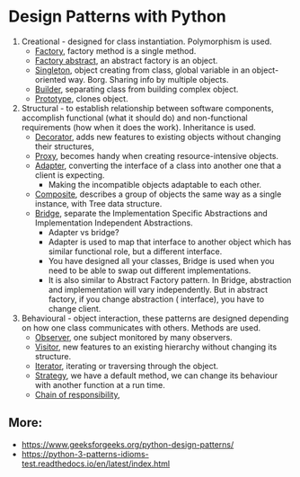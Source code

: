 # Design Patterns with Python

1. Creational - designed for class instantiation. Polymorphism is used.
    - [Factory](factory/factory.py), factory method is a single method.
    - [Factory abstract](factory/abstact_factory.py), an abstract factory is an object.
    - [Singleton](singleton/singleton.py), object creating from class, global variable in an object-oriented way. Borg. Sharing info by multiple objects.
    - [Builder](builder/builder.py), separating class from building complex object.
    - [Prototype](prototype/prototype.py), clones object.
2. Structural - to establish relationship between software components, accomplish functional (what it should do) and non-functional requirements (how when it does the work). Inheritance is used.
    - [Decorator](decorator/decorator.py), adds new features to existing objects without changing their structures,
    - [Proxy](proxy/proxy.py), becomes handy when creating resource-intensive objects.
    - [Adapter](adapter/adapter.py), converting the interface of a class into another one that a client is expecting.
      - Making the incompatible objects adaptable to each other.
    - [Composite](composite/composite.py), describes a group of objects the same way as a single instance, with Tree data structure.
    - [Bridge](bridge/bridge.py), separate the Implementation Specific Abstractions and Implementation Independent Abstractions.
      - Adapter vs bridge? 
      - Adapter is used to map that interface to another object which has similar functional role, but a different interface.
      - You have designed all your classes, Bridge is used when you need to be able to swap out different implementations.
      - It is also similar to Abstract Factory pattern. In Bridge, abstraction and implementation will vary independently. But in abstract factory, if you change abstraction ( interface), you have to change client.
3. Behavioural - object interaction, these patterns are designed depending on how one class communicates with others. Methods are used.
    - [Observer](observer/observer.py), one subject monitored by many observers.
    - [Visitor](visitor/visitor.py), new features to an existing hierarchy without changing its structure.
    - [Iterator](iterator/iterator.py), iterating or traversing through the object.
    - [Strategy](strategy/strategy.py), we have a default method, we can change its behaviour with another function at a run time.
    - [Chain of responsibility](chain_of_responsibility/chain_of_responsibility.py), 

## More:
- https://www.geeksforgeeks.org/python-design-patterns/
- https://python-3-patterns-idioms-test.readthedocs.io/en/latest/index.html